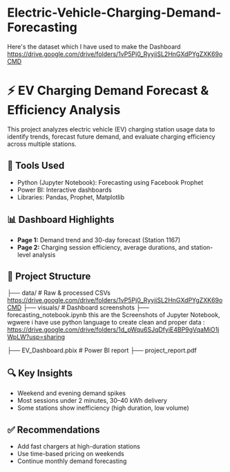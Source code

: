 # Electric-Vehicle-Charging-Demand-Forecasting
Here's the dataset which I have used to make the Dashboard
 https://drive.google.com/drive/folders/1vP5Pj0_RyyiiSL2HnGXdPYgZXK69oCMD
 # ⚡ EV Charging Demand Forecast & Efficiency Analysis

This project analyzes electric vehicle (EV) charging station usage data to identify trends, forecast future demand, and evaluate charging efficiency across multiple stations.

## 📌 Tools Used
- Python (Jupyter Notebook): Forecasting using Facebook Prophet
- Power BI: Interactive dashboards
- Libraries: Pandas, Prophet, Matplotlib

## 📊 Dashboard Highlights
- **Page 1:** Demand trend and 30-day forecast (Station 1167)
- **Page 2:** Charging session efficiency, average durations, and station-level analysis

## 📁 Project Structure
├── data/ # Raw & processed CSVs
 https://drive.google.com/drive/folders/1vP5Pj0_RyyiiSL2HnGXdPYgZXK69oCMD
├── visuals/ # Dashboard screenshots
├── forecasting_notebook.ipynb
this are the Screenshots of Jupyter Notebook, wgwere i have use python language to create clean and proper data : 
https://drive.google.com/drive/folders/1d_pWqu6SJqDfyiE4BP9gVqaMiO1jWpLW?usp=sharing

├── EV_Dashboard.pbix # Power BI report
├── project_report.pdf

## 🔍 Key Insights
- Weekend and evening demand spikes
- Most sessions under 2 minutes, 30–40 kWh delivery
- Some stations show inefficiency (high duration, low volume)

## ✅ Recommendations
- Add fast chargers at high-duration stations
- Use time-based pricing on weekends
- Continue monthly demand forecasting
